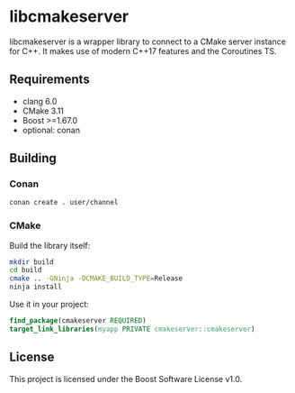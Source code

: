 libcmakeserver
==============

libcmakeserver is a wrapper library to connect to a CMake server instance for C++.
It makes use of modern C++17 features and the Coroutines TS.

Requirements
------------
- clang 6.0
- CMake 3.11
- Boost >=1.67.0
- optional: conan

Building
--------

### Conan
```bash
conan create . user/channel
```

### CMake
Build the library itself:
```bash
mkdir build
cd build
cmake .. -GNinja -DCMAKE_BUILD_TYPE=Release
ninja install
```
Use it in your project:
```cmake
find_package(cmakeserver REQUIRED)
target_link_libraries(myapp PRIVATE cmakeserver::cmakeserver)
```

License
-------
This project is licensed under the Boost Software License v1.0.

